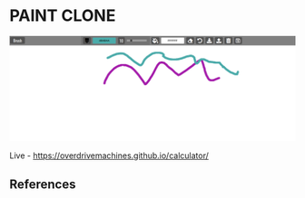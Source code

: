 # PAINT CLONE

![Preview](preview.png)

Live - https://overdrivemachines.github.io/calculator/

## References
